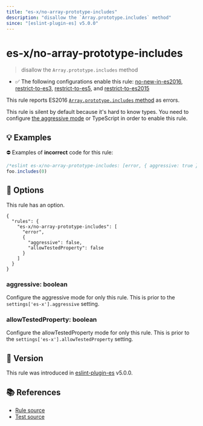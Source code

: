 ```yaml
---
title: "es-x/no-array-prototype-includes"
description: "disallow the `Array.prototype.includes` method"
since: "[eslint-plugin-es] v5.0.0"
---
```


# es-x/no-array-prototype-includes
> disallow the `Array.prototype.includes` method

- ✅ The following configurations enable this rule: [no-new-in-es2016], [restrict-to-es3], [restrict-to-es5], and [restrict-to-es2015]

This rule reports ES2016 [`Array.prototype.includes` method](https://github.com/tc39/proposal-Array.prototype.includes) as errors.

This rule is silent by default because it's hard to know types. You need to configure [the aggressive mode](../#the-aggressive-mode) or TypeScript in order to enable this rule.

## 💡 Examples

⛔ Examples of **incorrect** code for this rule:

<eslint-playground type="bad">

```js
/*eslint es-x/no-array-prototype-includes: [error, { aggressive: true }] */
foo.includes(0)
```

</eslint-playground>

## 🔧 Options

This rule has an option.

```jsonc
{
  "rules": {
    "es-x/no-array-prototype-includes": [
      "error",
      {
        "aggressive": false,
        "allowTestedProperty": false
      }
    ]
  }
}
```

### aggressive: boolean

Configure the aggressive mode for only this rule.
This is prior to the `settings['es-x'].aggressive` setting.

### allowTestedProperty: boolean

Configure the allowTestedProperty mode for only this rule.
This is prior to the `settings['es-x'].allowTestedProperty` setting.

## 🚀 Version

This rule was introduced in [eslint-plugin-es] v5.0.0.

[eslint-plugin-es]: https://github.com/mysticatea/eslint-plugin-es

## 📚 References

- [Rule source](https://github.com/eslint-community/eslint-plugin-es-x/blob/master/lib/rules/no-array-prototype-includes.js)
- [Test source](https://github.com/eslint-community/eslint-plugin-es-x/blob/master/tests/lib/rules/no-array-prototype-includes.js)

[no-new-in-es2016]: ../configs/index.md#no-new-in-es2016
[restrict-to-es3]: ../configs/index.md#restrict-to-es3
[restrict-to-es5]: ../configs/index.md#restrict-to-es5
[restrict-to-es2015]: ../configs/index.md#restrict-to-es2015
